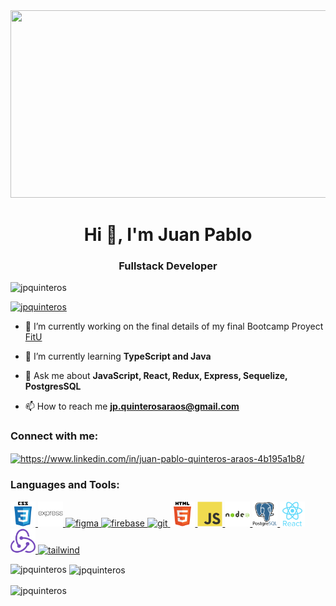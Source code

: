 <div align="center">
  <img src="https://media0.giphy.com/media/yYSSBtDgbbRzq/giphy.gif?cid=ecf05e47gyfe92tk2ahcnfd7rox5ha01oc5hy9442i21rec5&rid=giphy.gif&ct=g" width="600" height="300"/>
</div>

<h1 align="center">Hi 👋, I'm Juan Pablo</h1>
<h3 align="center">Fullstack Developer</h3>

<p align="left"> <img src="https://komarev.com/ghpvc/?username=jpquinteros&label=Profile%20views&color=0e75b6&style=flat" alt="jpquinteros" /> </p>

<p align="left"> <a href="https://github.com/ryo-ma/github-profile-trophy"><img src="https://github-profile-trophy.vercel.app/?username=jpquinteros" alt="jpquinteros" /></a> </p>

- 🔭 I’m currently working on the final details of my final Bootcamp Proyect [FitU](https://final-henry-g6.netlify.app/)

- 🌱 I’m currently learning **TypeScript and Java**

- 💬 Ask me about **JavaScript, React, Redux, Express, Sequelize, PostgresSQL**

- 📫 How to reach me **jp.quinterosaraos@gmail.com**

<h3 align="left">Connect with me:</h3>
<p align="left">
<a href="https://www.linkedin.com/in/juan-pablo-quinteros-araos-4b195a1b8/" target="blank"><img align="center" src="https://raw.githubusercontent.com/rahuldkjain/github-profile-readme-generator/master/src/images/icons/Social/linked-in-alt.svg" alt="https://www.linkedin.com/in/juan-pablo-quinteros-araos-4b195a1b8/" height="30" width="40" /></a>
</p>

<h3 align="left">Languages and Tools:</h3>
<p align="left"> <a href="https://www.w3schools.com/css/" target="_blank" rel="noreferrer"> <img src="https://raw.githubusercontent.com/devicons/devicon/master/icons/css3/css3-original-wordmark.svg" alt="css3" width="40" height="40"/> </a> <a href="https://expressjs.com" target="_blank" rel="noreferrer"> <img src="https://raw.githubusercontent.com/devicons/devicon/master/icons/express/express-original-wordmark.svg" alt="express" width="40" height="40"/> </a> <a href="https://www.figma.com/" target="_blank" rel="noreferrer"> <img src="https://www.vectorlogo.zone/logos/figma/figma-icon.svg" alt="figma" width="40" height="40"/> </a> <a href="https://firebase.google.com/" target="_blank" rel="noreferrer"> <img src="https://www.vectorlogo.zone/logos/firebase/firebase-icon.svg" alt="firebase" width="40" height="40"/> </a> <a href="https://git-scm.com/" target="_blank" rel="noreferrer"> <img src="https://www.vectorlogo.zone/logos/git-scm/git-scm-icon.svg" alt="git" width="40" height="40"/> </a> <a href="https://www.w3.org/html/" target="_blank" rel="noreferrer"> <img src="https://raw.githubusercontent.com/devicons/devicon/master/icons/html5/html5-original-wordmark.svg" alt="html5" width="40" height="40"/> </a> <a href="https://developer.mozilla.org/en-US/docs/Web/JavaScript" target="_blank" rel="noreferrer"> <img src="https://raw.githubusercontent.com/devicons/devicon/master/icons/javascript/javascript-original.svg" alt="javascript" width="40" height="40"/> </a> <a href="https://nodejs.org" target="_blank" rel="noreferrer"> <img src="https://raw.githubusercontent.com/devicons/devicon/master/icons/nodejs/nodejs-original-wordmark.svg" alt="nodejs" width="40" height="40"/> </a> <a href="https://www.postgresql.org" target="_blank" rel="noreferrer"> <img src="https://raw.githubusercontent.com/devicons/devicon/master/icons/postgresql/postgresql-original-wordmark.svg" alt="postgresql" width="40" height="40"/> </a> <a href="https://reactjs.org/" target="_blank" rel="noreferrer"> <img src="https://raw.githubusercontent.com/devicons/devicon/master/icons/react/react-original-wordmark.svg" alt="react" width="40" height="40"/> </a> <a href="https://redux.js.org" target="_blank" rel="noreferrer"> <img src="https://raw.githubusercontent.com/devicons/devicon/master/icons/redux/redux-original.svg" alt="redux" width="40" height="40"/> </a> <a href="https://tailwindcss.com/" target="_blank" rel="noreferrer"> <img src="https://www.vectorlogo.zone/logos/tailwindcss/tailwindcss-icon.svg" alt="tailwind" width="40" height="40"/> </a> </p>

<p><img align="left" src="https://github-readme-stats.vercel.app/api/top-langs?username=jpquinteros&show_icons=true&locale=en&layout=compact" alt="jpquinteros" /></p>

<p>&nbsp;<img align="center" src="https://github-readme-stats.vercel.app/api?username=jpquinteros&show_icons=true&locale=en" alt="jpquinteros" /></p>

<p><img align="center" src="https://github-readme-streak-stats.herokuapp.com/?user=jpquinteros&" alt="jpquinteros" /></p>
